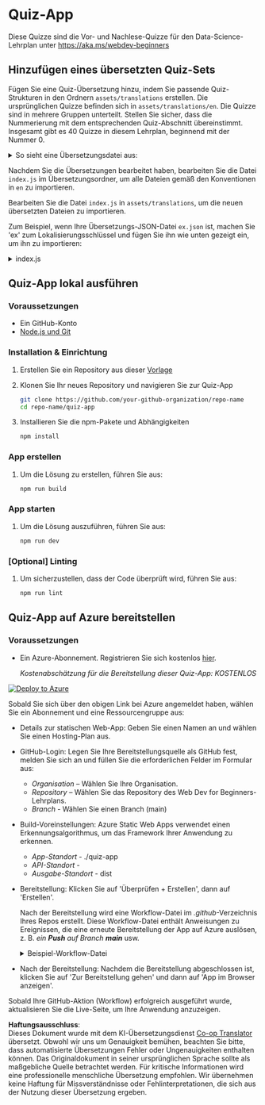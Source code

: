 <!--
CO_OP_TRANSLATOR_METADATA:
{
  "original_hash": "5301875c55bb305e6046bed3a4fd06d2",
  "translation_date": "2025-08-24T13:56:13+00:00",
  "source_file": "quiz-app/README.md",
  "language_code": "de"
}
-->
# Quiz-App

Diese Quizze sind die Vor- und Nachlese-Quizze für den Data-Science-Lehrplan unter https://aka.ms/webdev-beginners

## Hinzufügen eines übersetzten Quiz-Sets

Fügen Sie eine Quiz-Übersetzung hinzu, indem Sie passende Quiz-Strukturen in den Ordnern `assets/translations` erstellen. Die ursprünglichen Quizze befinden sich in `assets/translations/en`. Die Quizze sind in mehrere Gruppen unterteilt. Stellen Sie sicher, dass die Nummerierung mit dem entsprechenden Quiz-Abschnitt übereinstimmt. Insgesamt gibt es 40 Quizze in diesem Lehrplan, beginnend mit der Nummer 0.

  
<details>
<summary>So sieht eine Übersetzungsdatei aus:</summary>

```
[
    {
        "title": "A title",
        "complete": "A complete button title",
        "error": "An error message upon selecting the wrong answer",
        "quizzes": [
            {
                "id": 1,
                "title": "Title",
                "quiz": [
                    {
                        "questionText": "The question asked",
                        "answerOptions": [
                            {
                                "answerText": "Option 1 title",
                                "isCorrect": true
                            },
                            {
                                "answerText": "Option 2 title",
                                "isCorrect": false
                            }
                        ]
                    }
                ]
            }
        ]
    }
]
```
</details>

Nachdem Sie die Übersetzungen bearbeitet haben, bearbeiten Sie die Datei `index.js` im Übersetzungsordner, um alle Dateien gemäß den Konventionen in `en` zu importieren.

Bearbeiten Sie die Datei `index.js` in `assets/translations`, um die neuen übersetzten Dateien zu importieren. 

Zum Beispiel, wenn Ihre Übersetzungs-JSON-Datei `ex.json` ist, machen Sie 'ex' zum Lokalisierungsschlüssel und fügen Sie ihn wie unten gezeigt ein, um ihn zu importieren:

<details>
<summary>index.js</summary>

```
import ex from "./ex.json";

// if 'ex' is localization key then enter it like so in `messages` to expose it 

const messages = {
  ex: ex[0],
};

export default messages;
```

</details>

## Quiz-App lokal ausführen

### Voraussetzungen

- Ein GitHub-Konto
- [Node.js und Git](https://nodejs.org/)

### Installation & Einrichtung

1. Erstellen Sie ein Repository aus dieser [Vorlage](https://github.com/new?template_name=Web-Dev-For-Beginners&template_owner=microsoft) 

1. Klonen Sie Ihr neues Repository und navigieren Sie zur Quiz-App

   ```bash
   git clone https://github.com/your-github-organization/repo-name
   cd repo-name/quiz-app
   ```

1. Installieren Sie die npm-Pakete und Abhängigkeiten

   ```bash
   npm install
   ```

### App erstellen

1. Um die Lösung zu erstellen, führen Sie aus:

   ```bash
   npm run build
   ```

### App starten

1. Um die Lösung auszuführen, führen Sie aus:

    ```bash
    npm run dev
    ```

### [Optional] Linting

1. Um sicherzustellen, dass der Code überprüft wird, führen Sie aus:

    ```bash
    npm run lint
    ```

## Quiz-App auf Azure bereitstellen 

### Voraussetzungen
- Ein Azure-Abonnement. Registrieren Sie sich kostenlos [hier](https://aka.ms/azure-free).

    _Kostenabschätzung für die Bereitstellung dieser Quiz-App: KOSTENLOS_

[![Deploy to Azure](https://aka.ms/deploytoazurebutton)](https://portal.azure.com/#create/Microsoft.StaticApp)

Sobald Sie sich über den obigen Link bei Azure angemeldet haben, wählen Sie ein Abonnement und eine Ressourcengruppe aus:

- Details zur statischen Web-App: Geben Sie einen Namen an und wählen Sie einen Hosting-Plan aus.
- GitHub-Login: Legen Sie Ihre Bereitstellungsquelle als GitHub fest, melden Sie sich an und füllen Sie die erforderlichen Felder im Formular aus:
    - *Organisation* – Wählen Sie Ihre Organisation.
    - *Repository* – Wählen Sie das Repository des Web Dev for Beginners-Lehrplans. 
    - *Branch* - Wählen Sie einen Branch (main) 
- Build-Voreinstellungen: Azure Static Web Apps verwendet einen Erkennungsalgorithmus, um das Framework Ihrer Anwendung zu erkennen. 
    - *App-Standort* - ./quiz-app
    - *API-Standort* -
    - *Ausgabe-Standort* - dist
- Bereitstellung: Klicken Sie auf 'Überprüfen + Erstellen', dann auf 'Erstellen'.

    Nach der Bereitstellung wird eine Workflow-Datei im *.github*-Verzeichnis Ihres Repos erstellt. Diese Workflow-Datei enthält Anweisungen zu Ereignissen, die eine erneute Bereitstellung der App auf Azure auslösen, z. B. _ein **Push** auf Branch **main**_ usw.

    <details>
    <summary>Beispiel-Workflow-Datei</summary>
    Hier ist ein Beispiel, wie die GitHub Actions Workflow-Datei aussehen könnte:
    name: Azure Static Web Apps CI/CD

    ```
    on:
    push:
        branches:
        - main
    pull_request:
        types: [opened, synchronize, reopened, closed]
        branches:
        - main

    jobs:
    build_and_deploy_job:
        runs-on: ubuntu-latest
        name: Build and Deploy Job
        steps:
        - uses: actions/checkout@v2
        - name: Build And Deploy
            id: builddeploy
            uses: Azure/static-web-apps-deploy@v1
            with:
            azure_static_web_apps_api_token: ${{ secrets.AZURE_STATIC_WEB_APPS_API_TOKEN }}
            repo_token: ${{ secrets.GITHUB_TOKEN }}
            action: "upload"
            app_location: "quiz-app" # App source code path
            api_location: ""API source code path optional
            output_location: "dist" #Built app content directory - optional
    ```

    </details>

- Nach der Bereitstellung: Nachdem die Bereitstellung abgeschlossen ist, klicken Sie auf 'Zur Bereitstellung gehen' und dann auf 'App im Browser anzeigen'.

Sobald Ihre GitHub-Aktion (Workflow) erfolgreich ausgeführt wurde, aktualisieren Sie die Live-Seite, um Ihre Anwendung anzuzeigen.

**Haftungsausschluss**:  
Dieses Dokument wurde mit dem KI-Übersetzungsdienst [Co-op Translator](https://github.com/Azure/co-op-translator) übersetzt. Obwohl wir uns um Genauigkeit bemühen, beachten Sie bitte, dass automatisierte Übersetzungen Fehler oder Ungenauigkeiten enthalten können. Das Originaldokument in seiner ursprünglichen Sprache sollte als maßgebliche Quelle betrachtet werden. Für kritische Informationen wird eine professionelle menschliche Übersetzung empfohlen. Wir übernehmen keine Haftung für Missverständnisse oder Fehlinterpretationen, die sich aus der Nutzung dieser Übersetzung ergeben.